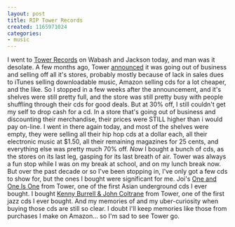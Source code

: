 ```yaml
---
layout: post
title: RIP Tower Records
created: 1165971024
categories:
- music
---
```

I went to [Tower Records](http://www.towerrecords.com/) on Wabash and Jackson today, and man was it desolate. A few months ago, Tower [announced](https://www.thenation.com/article/day-music-died/) it was going out of business and selling off all it's stores, probably mostly because of lack in sales dues to iTunes selling downloadable music, Amazon selling cds for a lot cheaper, and the like. So I stopped in a few weeks after the announcement, and it's shelves were still pretty full, and the store was still pretty busy with people shuffling through their cds for good deals. But at 30% off, I still couldn't get my self to drop cash for a cd. In a store that's going out of business and discounting their merchandise, their prices were STILL higher than i would pay on-line. I went in there again today, and most of the shelves were empty, they were selling all their hip hop cds at a dollar each, all their electronic music at $1.50, all their remaining magazines for 25 cents, and everything else was pretty much 70% off. <em>Now</em> I bought a bunch of cds, as the stores on its last leg, gasping for its last breath of air. Tower was always a fun stop while I was on my break at school, and on my lunch break now. But over the past decade or so I've been stopping in, I've only got a few cds to show for, but the ones I bought were significant for me. Joi's [One and One Is One](http://www.amazon.com/gp/product/B000024007?ie=UTF8&#38;tag=nikhiltrivedi-20&#38;linkCode=as2&#38;camp=1789&#38;creative=9325&#38;creativeASIN=B000024007) from Tower, one of the first Asian underground cds I ever bought. I bought [Kenny Burrell &#38; John Coltrane](http://www.amazon.com/gp/product/B000EMGIG4?ie=UTF8&#38;tag=nikhiltrivedi-20&#38;linkCode=as2&#38;camp=1789&#38;creative=9325&#38;creativeASIN=B000EMGIG4) from Tower, one of the first jazz cds I ever bought. And my memories of and my uber-curiosity when buying those cds are still so clear. I doubt I'll keep memories like those from purchases I make on Amazon... so I'm sad to see Tower go.

